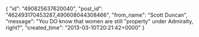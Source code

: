  {
   "id": "490825637620040",
   "post_id": "462493170453287_490608044308466",
   "from_name": "Scott Duncan",
   "message": "You DO know that women are still \"property\" under Admiralty, right?",
   "created_time": "2013-03-10T20:21:42+0000"
 }
